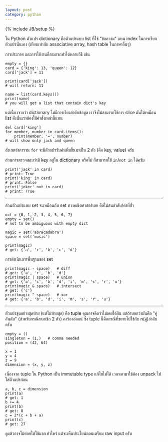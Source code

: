 ```yaml
---
layout: post
category: python
---
```

{% include JB/setup %}

ใน Python ตัวแปร dictionary คือตัวแปรแบบ list ที่ใช้ "ข้อความ" แทน index ในการเรียกตัวแปรนั่นเอง (เทียบเท่ากับ associative array, hash table ในภาษาอื่นๆ)

การประกาศ และการใช้งานก็สามารถทำได้หลายวิธี เช่น

    empty = {}
    card = {'king': 13, 'queen': 12}
    card['jack'] = 11

    print(card['jack'])
    # will return: 11

    name = list(card.keys())
    print(name)
    # you will get a list that contain dict's key

แต่เนื่องจากว่า dictionary ไม่มีการเรียงลำดับข้อมูล เราจึงไม่สามารถใช้การ slice มันได้เหมือน list ดังนั้นเราต้องใช้คำสั่งเหล่านี้แทน

    del card['king']
    for member, number in card.items():
        print(member, '=', number)
    # will show only jack and queen

สังเกตว่าการวน `for` จะมีตัวแปรรับค่าเพิ่มขึ้นมาเป็น 2 ตัว (คือ key, value) ครับ

ส่วนการตรวจสอบว่ามี key อยู่ใน dictionary หรือไม่ ก็สามารถใช้ `in`/`not in` ได้ครับ

    print('jack' in card)
    # print: True
    print('king' in card)
    # print: False
    print('joker' not in card)
    # print: True

---

ส่วนตัวแปรแบบ set จะเหมือนกับ set ทางคณิตศาสตร์เลย คือไม่สนลำดับ/ค่าที่ซ้ำ

    oct = {0, 1, 2, 3, 4, 5, 6, 7}
    empty = set()
    # not to be ambiguous with empty dict

    magic = set('abracadabra')
    space = set('music')

    print(magic)
    # get: {'a', 'r', 'b', 'c', 'd'}

การดำเนินการพื้นฐานของ set 

    print(magic - space)   # diff
    # get: {'a', 'r', 'b', 'd'}
    print(magic | space)   # union
    # get: {'a', 'c', 'b', 'd', 'i', 'm', 's', 'r', 'u'}
    print(magic & space)   # intersect
    # get: {'c'}
    print(magic ^ space)   # xor
    # get: {'a', 'b', 'd', 'i', 'm', 's', 'r', 'u'}

---

ตัวแปรชุดอย่างสุดท้าย (แต่ไม่ท้ายสุด) คือ tuple คุณอาจคิดว่าไม่เคยได้ยิน แต่ถ้าบอกว่ามันคือ "คู่อันดับ" (สำหรับกรณีสามาชิก 2 ตัว) คงร้องอ๋อแน่ ซึ่ง tuple นี้คือกรณีที่ขยายไปใช้กับ n(คู่)ลำดับ ครับ

    empty = ()
    singleton = (1,)   # comma needed
    position = (42, 64)

    x = 1
    y = 4
    z = 9
    dimension = (x, y, z)

เนื่องจาก tuple ใน Python เป็น immutable type แก้ไขไม่ได้ เวลาเอามาใช้ต้อง unpack ไปใส่ตัวแปรก่อน

    a, b, c = dimension
    print(a)
    # get: 1
    b += 4
    print(b)
    # get: 8
    c = 2*(c + b + a)
    print(c)
    # get: 27

ดูแล้วอาจไม่ค่อยได้ใช้มากเท่าไหร่ แต่จะเห็นประโยน์ตอนเตรียม raw input ครับ
